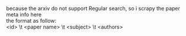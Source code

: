because the arxiv do not support Regular search, so i scrapy the paper meta info here     
the format as follow:    
 \<id\>    \t    \<paper name\>    \t    \<subject\>    \t    \<authors\>     
